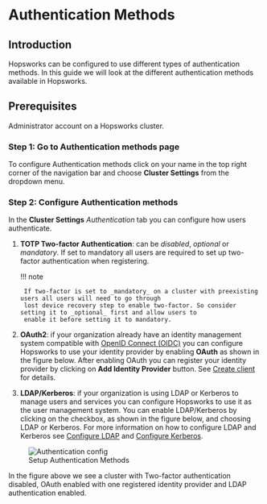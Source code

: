 # Authentication Methods

## Introduction
Hopsworks can be configured to use different types of authentication methods. In this guide we will look at the 
different authentication methods available in Hopsworks.

## Prerequisites
Administrator account on a Hopsworks cluster.

### Step 1: Go to Authentication methods page

To configure Authentication methods click on your name in the top right corner of the navigation bar and choose 
**Cluster Settings** from the dropdown menu.

### Step 2: Configure Authentication methods
In the **Cluster Settings** _Authentication_ tab you can configure how users authenticate.

1. **TOTP Two-factor Authentication**: can be _disabled_, _optional_ or _mandatory_. If set to mandatory all users are 
   required to set up two-factor authentication when registering. 

    !!! note
    
        If two-factor is set to _mandatory_ on a cluster with preexisting users all users will need to go through  
        lost device recovery step to enable two-factor. So consider setting it to _optional_ first and allow users to 
        enable it before setting it to mandatory.

2. **OAuth2**: if your organization already have an identity management system compatible with 
   [OpenID Connect (OIDC)](https://openid.net/connect/) you can configure Hopsworks to use your identity provider 
   by enabling **OAuth** as shown in the figure below. After enabling OAuth 
   you can register your identity provider by clicking on **Add Identity Provider** button. See
   [Create client](../oauth2/create-client) for details.
3. **LDAP/Kerberos**: if your organization is using LDAP or Kerberos to manage users and services you can configure 
   Hopsworks to use it as the user management system. You can enable LDAP/Kerberos by clicking on the checkbox, 
   as shown in the figure below, and choosing LDAP or Kerberos. For more information on how to configure LDAP and Kerberos see 
   [Configure LDAP](../ldap/configure-ldap) and [Configure Kerberos](../ldap/configure-krb).

<figure>
  <img src="../../../assets/images/admin/auth-config.png" alt="Authentication config" />
  <figcaption>Setup Authentication Methods</figcaption>
</figure>

In the figure above we see a cluster with Two-factor authentication disabled, OAuth enabled with one registered 
identity provider and LDAP authentication enabled. 
